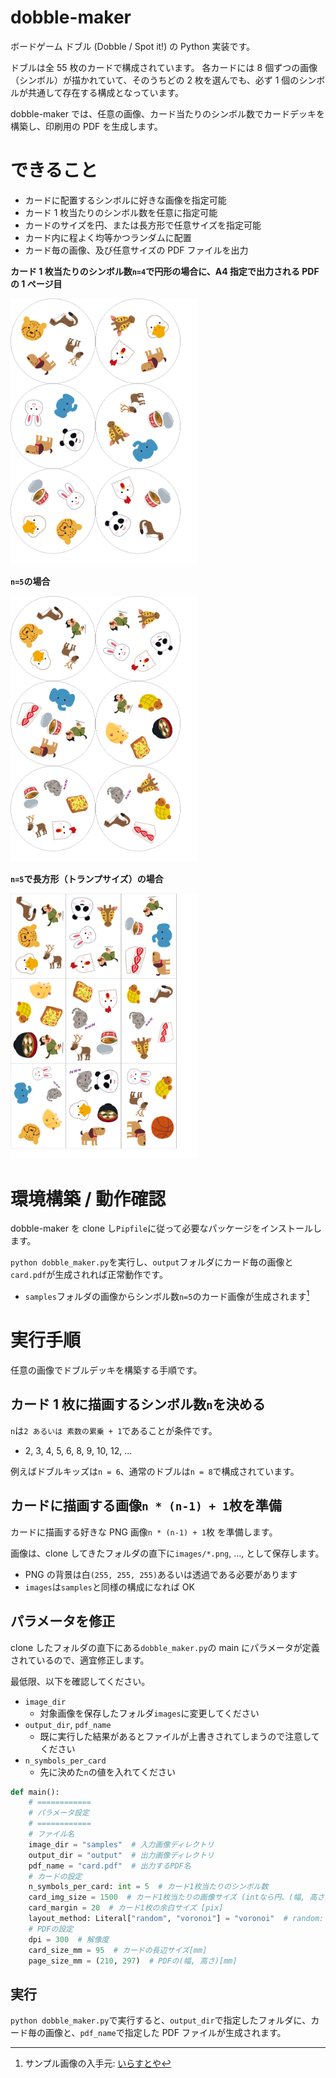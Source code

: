 # dobble-maker

ボードゲーム ドブル (Dobble / Spot it!) の Python 実装です。

ドブルは全 55 枚のカードで構成されています。
各カードには 8 個ずつの画像（シンボル）が描かれていて、そのうちどの 2 枚を選んでも、必ず 1 個のシンボルが共通して存在する構成となっています。

dobble-maker では、任意の画像、カード当たりのシンボル数でカードデッキを構築し、印刷用の PDF を生成します。

# できること

- カードに配置するシンボルに好きな画像を指定可能
- カード 1 枚当たりのシンボル数を任意に指定可能
- カードのサイズを円、または長方形で任意サイズを指定可能
- カード内に程よく均等かつランダムに配置
- カード毎の画像、及び任意サイズの PDF ファイルを出力

**カード 1 枚当たりのシンボル数`n=4`で円形の場合に、A4 指定で出力される PDF の 1 ページ目**

<img alt="n=4の場合" src=readme_images/card_4.png width=300px>

**`n=5`の場合**

<img alt="n=5の場合" src=readme_images/card_5.png width=300px>

**`n=5`で長方形（トランプサイズ）の場合**

<img alt="n=5かつトランプサイズの場合" src=readme_images/card_5_trump.png width=300px>

# 環境構築 / 動作確認

dobble-maker を clone し`Pipfile`に従って必要なパッケージをインストールします。

`python dobble_maker.py`を実行し、`output`フォルダにカード毎の画像と`card.pdf`が生成されれば正常動作です。

- `samples`フォルダの画像からシンボル数`n=5`のカード画像が生成されます[^sample_source]

[^sample_source]: サンプル画像の入手元: [いらすとや](https://www.irasutoya.com/)

# 実行手順

任意の画像でドブルデッキを構築する手順です。

## カード 1 枚に描画するシンボル数`n`を決める

`n`は`2 あるいは 素数の累乗 + 1`であることが条件です。

- 2, 3, 4, 5, 6, 8, 9, 10, 12, ...

例えばドブルキッズは`n = 6`、通常のドブルは`n = 8`で構成されています。

## カードに描画する画像`n * (n-1) + 1`枚を準備

カードに描画する好きな PNG 画像`n * (n-1) + 1`枚 を準備します。

画像は、clone してきたフォルダの直下に`images/*.png`, ..., として保存します。

- PNG の背景は白`(255, 255, 255)`あるいは透過である必要があります
- `images`は`samples`と同様の構成になれば OK

## パラメータを修正

clone したフォルダの直下にある`dobble_maker.py`の main にパラメータが定義されているので、適宜修正します。

最低限、以下を確認してください。

- `image_dir`
  - 対象画像を保存したフォルダ`images`に変更してください
- `output_dir`, `pdf_name`
  - 既に実行した結果があるとファイルが上書きされてしまうので注意してください
- `n_symbols_per_card`
  - 先に決めた`n`の値を入れてください

```python
def main():
    # ============
    # パラメータ設定
    # ============
    # ファイル名
    image_dir = "samples"  # 入力画像ディレクトリ
    output_dir = "output"  # 出力画像ディレクトリ
    pdf_name = "card.pdf"  # 出力するPDF名
    # カードの設定
    n_symbols_per_card: int = 5  # カード1枚当たりのシンボル数
    card_img_size = 1500  # カード1枚当たりの画像サイズ (intなら円、(幅, 高さ) なら矩形で作成) [pix]
    card_margin = 20  # カード1枚の余白サイズ [pix]
    layout_method: Literal["random", "voronoi"] = "voronoi"  # random: ランダム配置, voronoi: 重心ボロノイ分割に基づき配置
    # PDFの設定
    dpi = 300  # 解像度
    card_size_mm = 95  # カードの長辺サイズ[mm]
    page_size_mm = (210, 297)  # PDFの(幅, 高さ)[mm]
```

## 実行

`python dobble_maker.py`で実行すると、`output_dir`で指定したフォルダに、カード毎の画像と、`pdf_name`で指定した PDF ファイルが生成されます。
